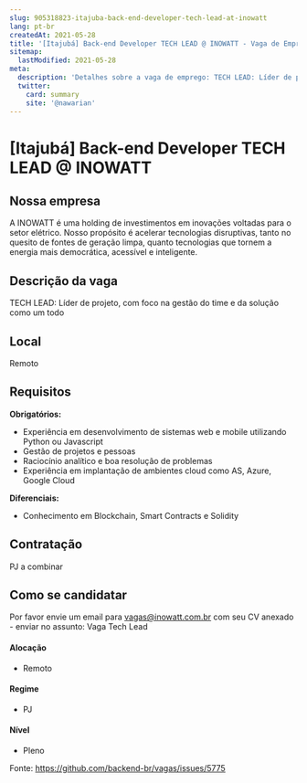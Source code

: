 ```yaml
---
slug: 905318823-itajuba-back-end-developer-tech-lead-at-inowatt
lang: pt-br
createdAt: 2021-05-28
title: '[Itajubá] Back-end Developer TECH LEAD @ INOWATT - Vaga de Emprego'
sitemap:
  lastModified: 2021-05-28
meta:
  description: 'Detalhes sobre a vaga de emprego: TECH LEAD: Líder de projeto, com foco na gestão do time e da solução como um todo'
  twitter:
    card: summary
    site: '@nawarian'
---
```


# [Itajubá] Back-end Developer TECH LEAD @ INOWATT

## Nossa empresa

A INOWATT é uma holding de investimentos em inovações voltadas para o setor elétrico. Nosso propósito é acelerar tecnologias disruptivas, tanto no quesito de fontes de geração limpa, quanto tecnologias que tornem a energia mais democrática, acessível e inteligente.

## Descrição da vaga

TECH LEAD: Líder de projeto, com foco na gestão do time e da solução como um todo

## Local

Remoto

## Requisitos

**Obrigatórios:**
- Experiência em desenvolvimento de sistemas web e mobile utilizando Python ou Javascript
- Gestão de projetos e pessoas
- Raciocínio analítico e boa resolução de problemas
- Experiência em implantação de ambientes cloud como AS, Azure, Google Cloud

**Diferenciais:**
- Conhecimento em Blockchain, Smart Contracts e Solidity

## Contratação

PJ a combinar

## Como se candidatar

Por favor envie um email para vagas@inowatt.com.br com seu CV anexado - enviar no assunto: Vaga Tech Lead

#### Alocação
- Remoto

#### Regime
- PJ

#### Nível
- Pleno





Fonte: https://github.com/backend-br/vagas/issues/5775